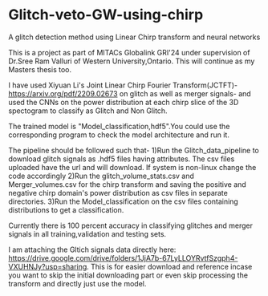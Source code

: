 # Glitch-veto-GW-using-chirp
A glitch detection method using Linear Chirp transform and neural networks

This is a project as part of MITACs Globalink GRI'24 under supervision of Dr.Sree Ram Valluri
of Western University,Ontario. This will continue as my Masters thesis too.

I have used Xiyuan Li's Joint Linear Chirp Fourier Transform(JCTFT)-https://arxiv.org/pdf/2209.02673
on glitch as well as merger signals- and used the CNNs on the power distribution at each chirp slice of the 3D spectogram 
to classify as Glitch and Non Glitch.

The trained model is "Model_classification,hdf5".You could use the corresponding program to check the model architecture and run it.

The pipeline should be followed such that-
1)Run the Glitch_data_pipeline to download glitch signals as .hdf5 files having attributes. The csv files uploaded have the url and will download. If system is non-linux change the code accordingly
2)Run the glitch_volume_stats.csv and Merger_volumes.csv for the chirp transform and saving the positive and negative chirp domain's power distribution as csv files in separate directories.
3)Run the Model_classification on the csv files containing distributions to get a classification.

Currently there is 100 percent accuracy in classifying glitches and merger signals in all training,validation and testing sets.

I am attaching the Gltich signals data directly here: https://drive.google.com/drive/folders/1JjA7b-67LyLLOYRvtfSzgph4-VXUHNJy?usp=sharing. This is for easier download and reference incase you want to skip the initial downloading part or even skip processing the transform and directly just use the model.
